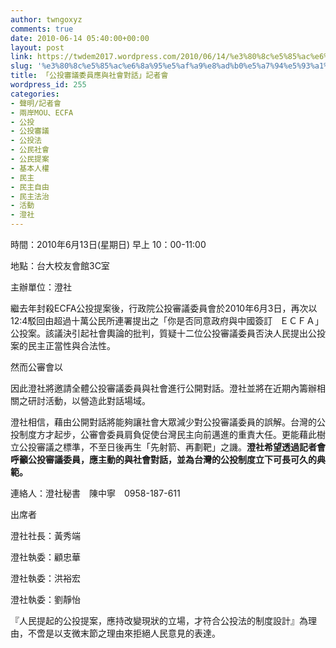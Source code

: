 ```yaml
---
author: twngoxyz
comments: true
date: 2010-06-14 05:40:00+00:00
layout: post
link: https://twdem2017.wordpress.com/2010/06/14/%e3%80%8c%e5%85%ac%e6%8a%95%e5%af%a9%e8%ad%b0%e5%a7%94%e5%93%a1%e6%87%89%e8%88%87%e7%a4%be%e6%9c%83%e5%b0%8d%e8%a9%b1%e3%80%8d%e8%a8%98%e8%80%85%e6%9c%83/
slug: '%e3%80%8c%e5%85%ac%e6%8a%95%e5%af%a9%e8%ad%b0%e5%a7%94%e5%93%a1%e6%87%89%e8%88%87%e7%a4%be%e6%9c%83%e5%b0%8d%e8%a9%b1%e3%80%8d%e8%a8%98%e8%80%85%e6%9c%83'
title: 「公投審議委員應與社會對話」記者會
wordpress_id: 255
categories:
- 聲明/記者會
- 兩岸MOU、ECFA
- 公投
- 公投審議
- 公投法
- 公民社會
- 公民提案
- 基本人權
- 民主
- 民主自由
- 民主法治
- 活動
- 澄社
---
```


時間：2010年6月13日(星期日) 早上 10：00-11:00

地點：台大校友會館3C室

主辦單位：澄社

繼去年封殺ECFA公投提案後，行政院公投審議委員會於2010年6月3日，再次以12:4駁回由超過十萬公民所連署提出之「你是否同意政府與中國簽訂   ＥＣＦＡ」公投案。該議決引起社會輿論的批判，質疑十二位公投審議委員否決人民提出公投案的民主正當性與合法性。

  


然而公審會以

因此澄社將邀請全體公投審議委員與社會進行公開對話。澄社並將在近期內籌辦相關之研討活動，以營造此對話場域。

澄社相信，藉由公開對話將能夠讓社會大眾減少對公投審議委員的誤解。台灣的公投制度方才起步，公審會委員肩負促使台灣民主向前邁進的重責大任。更能藉此樹立公投審議之標準，不至日後再生「先射箭、再劃靶」之譏。**澄社希望透過記者會呼籲公投審議委員，應主動的與社會對話，並為台灣的公投制度立下可長可久的典範。**

連絡人：澄社秘書　陳中寧　0958-187-611

出席者

澄社社長：黃秀端

澄社執委：顧忠華

澄社執委：洪裕宏

澄社執委：劉靜怡

『人民提起的公投提案，應持改變現狀的立場，才符合公投法的制度設計』為理由，不啻是以支微末節之理由來拒絕人民意見的表達。
